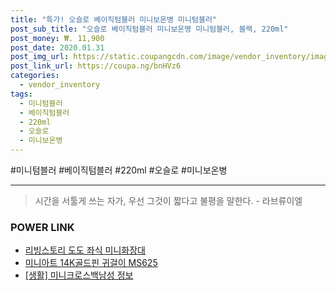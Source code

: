 ```yaml
--- 
title: "특가! 오슬로 베이직텀블러 미니보온병 미니텀블러" 
post_sub_title: "오슬로 베이직텀블러 미니보온병 미니텀블러, 블랙, 220ml" 
post_money: ₩. 11,900 
post_date: 2020.01.31 
post_img_url: https://static.coupangcdn.com/image/vendor_inventory/images/2018/11/01/16/8/52914439-9483-414b-8066-40cf7f31e968.jpg 
post_link_url: https://coupa.ng/bnHVz6 
categories: 
  - vendor_inventory 
tags: 
  - 미니텀블러 
  - 베이직텀블러 
  - 220ml 
  - 오슬로 
  - 미니보온병 
--- 
```

  #미니텀블러 #베이직텀블러 #220ml #오슬로 #미니보온병 
<hr> 

> 시간을 서툴게 쓰는 자가, 우선 그것이 짧다고 불평을 말한다. - 라브류이엘 


### POWER LINK

* <a href="https://blog.naver.com/santokki14/221786615170" target="_blank">리빙스토리 도도 좌식 미니화장대</a>
* <a href="https://blog.naver.com/fasyy4321/221784363626" target="_blank">미니아트 14K골드핀 귀걸이 MS625</a>
* <a href="https://blog.naver.com/santokki14/221765587666" target="_blank"> [생활] 미니크로스백남성 정보 </a>
